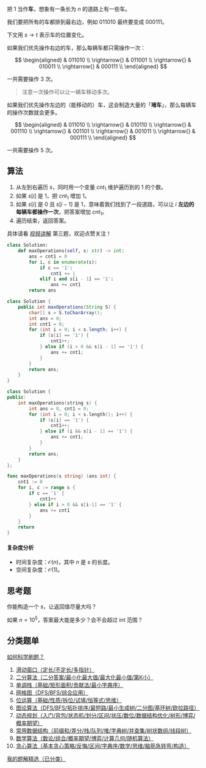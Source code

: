 把 $1$ 当作**车**，想象有一条长为 $n$ 的道路上有一些车。

我们要把所有的车都排到最右边，例如 $011010$ 最终要变成 $000111$。

下文用 $s\rightarrow t$ 表示车的位置变化。

如果我们优先操作右边的车，那么每辆车都只需操作一次：

$$
\begin{aligned}
    & 011010      \\
\rightarrow{} & 011001        \\
\rightarrow{} & 010011        \\
\rightarrow{} & 000111        \\
\end{aligned}
$$

一共需要操作 $3$ 次。

> 注意一次操作可以让一辆车移动多次。

如果我们优先操作左边的（能移动的）车，这会制造大量的「**堵车**」，那么每辆车的操作次数就会更多。

$$
\begin{aligned}
& 011010      \\
\rightarrow{} & 010110        \\
\rightarrow{} & 001110        \\
\rightarrow{} & 001101        \\
\rightarrow{} & 001011        \\
\rightarrow{} & 000111        \\
\end{aligned}
$$

一共需要操作 $5$ 次。

## 算法

1. 从左到右遍历 $s$，同时用一个变量 $\textit{cnt}_1$ 维护遍历到的 $1$ 的个数。
2. 如果 $s[i]$ 是 $1$，把 $\textit{cnt}_1$ 增加 $1$。
3. 如果 $s[i]$ 是 $0$ 且 $s[i-1]$ 是 $1$，意味着我们找到了一段道路，可以让 $i$ **左边的每辆车都操作一次**，把答案增加 $\textit{cnt}_1$。
4. 遍历结束，返回答案。

具体请看 [视频讲解](https://www.bilibili.com/video/BV16Z421N7P2/) 第三题，欢迎点赞关注！

```py [sol-Python3]
class Solution:
    def maxOperations(self, s: str) -> int:
        ans = cnt1 = 0
        for i, c in enumerate(s):
            if c == '1':
                cnt1 += 1
            elif i and s[i - 1] == '1':
                ans += cnt1
        return ans
```

```java [sol-Java]
class Solution {
    public int maxOperations(String S) {
        char[] s = S.toCharArray();
        int ans = 0;
        int cnt1 = 0;
        for (int i = 0; i < s.length; i++) {
            if (s[i] == '1') {
                cnt1++;
            } else if (i > 0 && s[i - 1] == '1') {
                ans += cnt1;
            }
        }
        return ans;
    }
}
```

```cpp [sol-C++]
class Solution {
public:
    int maxOperations(string s) {
        int ans = 0, cnt1 = 0;
        for (int i = 0; i < s.length(); i++) {
            if (s[i] == '1') {
                cnt1++;
            } else if (i && s[i - 1] == '1') {
                ans += cnt1;
            }
        }
        return ans;
    }
};
```

```go [sol-Go]
func maxOperations(s string) (ans int) {
	cnt1 := 0
	for i, c := range s {
		if c == '1' {
			cnt1++
		} else if i > 0 && s[i-1] == '1' {
			ans += cnt1
		}
	}
	return
}
```

#### 复杂度分析

- 时间复杂度：$\mathcal{O}(n)$，其中 $n$ 是 $s$ 的长度。
- 空间复杂度：$\mathcal{O}(1)$。

## 思考题

你能构造一个 $s$，让返回值尽量大吗？

如果 $n=10^5$，答案最大能是多少？会不会超过 int 范围？

## 分类题单

[如何科学刷题？](https://leetcode.cn/circle/discuss/RvFUtj/)

1. [滑动窗口（定长/不定长/多指针）](https://leetcode.cn/circle/discuss/0viNMK/)
2. [二分算法（二分答案/最小化最大值/最大化最小值/第K小）](https://leetcode.cn/circle/discuss/SqopEo/)
3. [单调栈（基础/矩形面积/贡献法/最小字典序）](https://leetcode.cn/circle/discuss/9oZFK9/)
4. [网格图（DFS/BFS/综合应用）](https://leetcode.cn/circle/discuss/YiXPXW/)
5. [位运算（基础/性质/拆位/试填/恒等式/思维）](https://leetcode.cn/circle/discuss/dHn9Vk/)
6. [图论算法（DFS/BFS/拓扑排序/最短路/最小生成树/二分图/基环树/欧拉路径）](https://leetcode.cn/circle/discuss/01LUak/)
7. [动态规划（入门/背包/状态机/划分/区间/状压/数位/数据结构优化/树形/博弈/概率期望）](https://leetcode.cn/circle/discuss/tXLS3i/)
8. [常用数据结构（前缀和/差分/栈/队列/堆/字典树/并查集/树状数组/线段树）](https://leetcode.cn/circle/discuss/mOr1u6/)
9. [数学算法（数论/组合/概率期望/博弈/计算几何/随机算法）](https://leetcode.cn/circle/discuss/IYT3ss/)
10. [贪心算法（基本贪心策略/反悔/区间/字典序/数学/思维/脑筋急转弯/构造）](https://leetcode.cn/circle/discuss/g6KTKL/)

[我的题解精选（已分类）](https://github.com/EndlessCheng/codeforces-go/blob/master/leetcode/SOLUTIONS.md)
